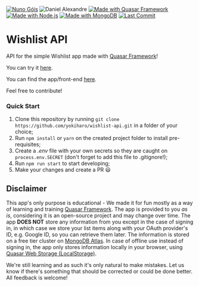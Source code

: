 [![Nuno Góis](https://img.shields.io/badge/NG-Nuno%20G%C3%B3is-blue.svg?style=for-the-badge&logo=visual-studio-code&logoColor=blue)](https://www.nunogois.com)
![Daniel Alexandre](https://img.shields.io/badge/DA-Daniel%20Alexandre-blue.svg?style=for-the-badge&logo=visual-studio-code&logoColor=blue)
[![Made with Quasar Framework](https://img.shields.io/badge/made%20with-Quasar%20Framework-027be3.svg?style=for-the-badge)](https://quasar-framework.org/)
[![Made with Node.js](https://img.shields.io/badge/Made%20with-Node.js-339933.svg?style=for-the-badge&logo=node.js)](https://nodejs.org/en/)
[![Made with MongoDB](https://img.shields.io/badge/Made%20with-MongoDB-47A248.svg?style=for-the-badge&logo=mongodb)](https://www.mongodb.com/)
[![Last Commit](https://img.shields.io/github/last-commit/yokiharo/wishlist-api.svg?style=for-the-badge)](https://github.com/yokiharo/wishlist-api/commits/master)

# Wishlist API

API for the simple Wishlist app made with [Quasar Framework](https://quasar-framework.org/)!

You can try it [here](https://wishlist-quasar.netlify.com).

You can find the app/front-end [here](https://github.com/yokiharo/wishlist).

Feel free to contribute!

### Quick Start
1. Clone this repository by running `git clone https://github.com/yokiharo/wishlist-api.git` in a folder of your choice;
2. Run `npm install` or `yarn` on the created project folder to install pre-requisites;
3. Create a *.env* file with your own secrets so they are caught on `process.env.SECRET` (don't forget to add this file to .gitignore!);
4. Run `npm run start` to start developing;
5. Make your changes and create a PR :smiley:

## Disclaimer
This app's only purpose is educational - We made it for fun mostly as a way of learning and training [Quasar Framework](https://quasar-framework.org/). The app is provided to you *as is*, considering it is an open-source project and may change over time. The app **DOES NOT** store any information from you except in the case of signing in, in which case we store your list items along with your OAuth provider's ID, e.g. Google ID, so you can retrieve them later. The information is stored on a free tier cluster on [MongoDB Atlas](https://www.mongodb.com/cloud/atlas). In case of offline use instead of signing in, the app only stores information locally in your browser, using [Quasar Web Storage (LocalStorage)](https://quasar-framework.org/components/web-storage.html).

We're still learning and as such it's only natural to make mistakes. Let us know if there's something that should be corrected or could be done better. All feedback is welcome!